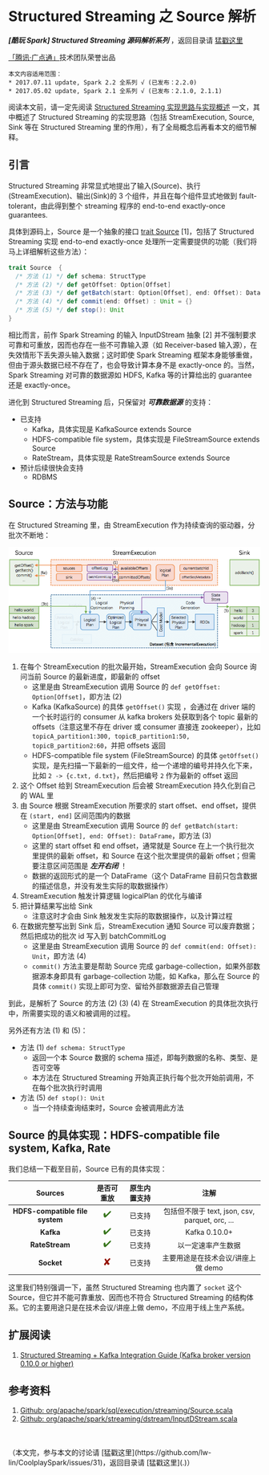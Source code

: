 # Structured Streaming 之 Source 解析 #

***[酷玩 Spark] Structured Streaming 源码解析系列*** ，返回目录请 [猛戳这里](.)

[「腾讯·广点通」](http://e.qq.com)技术团队荣誉出品

```
本文内容适用范围：
* 2017.07.11 update, Spark 2.2 全系列 √ (已发布：2.2.0)
* 2017.05.02 update, Spark 2.1 全系列 √ (已发布：2.1.0, 2.1.1)
```



阅读本文前，请一定先阅读 [Structured Streaming 实现思路与实现概述](1.1%20Structured%20Streaming%20实现思路与实现概述.md) 一文，其中概述了 Structured Streaming 的实现思路（包括 StreamExecution, Source, Sink 等在 Structured Streaming 里的作用），有了全局概念后再看本文的细节解释。

## 引言

Structured Streaming 非常显式地提出了输入(Source)、执行(StreamExecution)、输出(Sink)的 3 个组件，并且在每个组件显式地做到 fault-tolerant，由此得到整个 streaming 程序的 end-to-end exactly-once guarantees.

具体到源码上，Source 是一个抽象的接口 [trait Source](https://github.com/apache/spark/blob/master/sql/core/src/main/scala/org/apache/spark/sql/execution/streaming/Source.scala) [1]，包括了 Structured Streaming 实现 end-to-end exactly-once 处理所一定需要提供的功能（我们将马上详细解析这些方法）：

```scala
trait Source  {
  /* 方法 (1) */ def schema: StructType
  /* 方法 (2) */ def getOffset: Option[Offset]
  /* 方法 (3) */ def getBatch(start: Option[Offset], end: Offset): DataFrame
  /* 方法 (4) */ def commit(end: Offset) : Unit = {}
  /* 方法 (5) */ def stop(): Unit
}
```

相比而言，前作 Spark Streaming 的输入 InputDStream 抽象 [2] 并不强制要求可靠和可重放，因而也存在一些不可靠输入源（如 Receiver-based 输入源），在失效情形下丢失源头输入数据；这时即使 Spark Streaming 框架本身能够重做，但由于源头数据已经不存在了，也会导致计算本身不是 exactly-once 的。当然，Spark Streaming 对可靠的数据源如 HDFS, Kafka 等的计算给出的 guarantee 还是 exactly-once。

进化到 Structured Streaming 后，只保留对 ***可靠数据源*** 的支持：

- 已支持
  - Kafka，具体实现是 KafkaSource extends Source
  - HDFS-compatible file system，具体实现是 FileStreamSource extends Source
  - RateStream，具体实现是 RateStreamSource extends Source
- 预计后续很快会支持
  - RDBMS

## Source：方法与功能

在 Structured Streaming 里，由 StreamExecution 作为持续查询的驱动器，分批次不断地：

![Spark 1.0](1.imgs/110.png)

1. 在每个 StreamExecution 的批次最开始，StreamExecution 会向 Source 询问当前 Source 的最新进度，即最新的 offset
     - 这里是由 StreamExecution 调用 Source 的 `def getOffset: Option[Offset]`，即方法 (2)
     - Kafka (KafkaSource) 的具体 `getOffset()` 实现 ，会通过在 driver 端的一个长时运行的 consumer 从 kafka brokers 处获取到各个 topic 最新的 offsets（注意这里不存在 driver 或 consumer 直接连 zookeeper），比如 `topicA_partition1:300, topicB_partition1:50, topicB_partition2:60`，并把 offsets 返回
     - HDFS-compatible file system (FileStreamSource) 的具体 `getOffset()` 实现，是先扫描一下最新的一组文件，给一个递增的编号并持久化下来，比如 `2 -> {c.txt, d.txt}`，然后把编号 `2` 作为最新的 offset 返回
2. 这个 Offset 给到 StreamExecution 后会被 StreamExecution 持久化到自己的 WAL 里
3. 由 Source 根据 StreamExecution 所要求的 start offset、end offset，提供在 `(start, end]` 区间范围内的数据
     - 这里是由 StreamExecution 调用 Source 的 `def getBatch(start: Option[Offset], end: Offset): DataFrame`，即方法 (3)
     - 这里的 start offset 和 end offset，通常就是 Source 在上一个执行批次里提供的最新 offset，和 Source 在这个批次里提供的最新 offset；但需要注意区间范围是 ***左开右闭*** ！
     - 数据的返回形式的是一个 DataFrame（这个 DataFrame 目前只包含数据的描述信息，并没有发生实际的取数据操作）
4. StreamExecution 触发计算逻辑 logicalPlan 的优化与编译
5. 把计算结果写出给 Sink
     - 注意这时才会由 Sink 触发发生实际的取数据操作，以及计算过程
6. 在数据完整写出到 Sink 后，StreamExecution 通知 Source 可以废弃数据；然后把成功的批次 id 写入到 batchCommitLog
     - 这里是由 StreamExecution 调用 Source 的 `def commit(end: Offset): Unit`，即方法 (4)
     - `commit()` 方法主要是帮助 Source 完成 garbage-collection，如果外部数据源本身即具有 garbage-collection 功能，如 Kafka，那么在 Source 的具体 `commit()`  实现上即可为空、留给外部数据源去自己管理

到此，是解析了 Source 的方法 (2) (3) (4) 在 StreamExecution 的具体批次执行中，所需要实现的语义和被调用的过程。

另外还有方法 (1) 和 (5)：

- 方法 (1) `def schema: StructType`
  - 返回一个本 Source 数据的 schema 描述，即每列数据的名称、类型、是否可空等
  - 本方法在 Structured Streaming 开始真正执行每个批次开始前调用，不在每个批次执行时调用
- 方法 (5) `def stop(): Unit`
  - 当一个持续查询结束时，Source 会被调用此方法

## Source 的具体实现：HDFS-compatible file system, Kafka, Rate

我们总结一下截至目前，Source 已有的具体实现：

|             Sources             |              是否可重放               | 原生内置支持 |                    注解                    |
| :-----------------------------: | :------------------------------: | :----: | :--------------------------------------: |
| **HDFS-compatible file system** |  ![checked](1.imgs/checked.png)  |  已支持   | 包括但不限于 text, json, csv, parquet, orc, ... |
|            **Kafka**            |  ![checked](1.imgs/checked.png)  |  已支持   |              Kafka 0.10.0+               |
|         **RateStream**          |  ![checked](1.imgs/checked.png)  |  已支持   |                以一定速率产生数据                 |
|           **Socket**            | ![negative](1.imgs/negative.png) |  已支持   |           主要用途是在技术会议/讲座上做 demo           |

这里我们特别强调一下，虽然 Structured Streaming 也内置了 `socket` 这个 Source，但它并不能可靠重放、因而也不符合 Structured Streaming 的结构体系。它的主要用途只是在技术会议/讲座上做 demo，不应用于线上生产系统。

## 扩展阅读

1. [Structured Streaming + Kafka Integration Guide (Kafka broker version 0.10.0 or higher)](https://spark.apache.org/docs/latest/structured-streaming-kafka-integration.html)

## 参考资料

1. [Github: org/apache/spark/sql/execution/streaming/Source.scala](https://github.com/apache/spark/blob/master/sql/core/src/main/scala/org/apache/spark/sql/execution/streaming/Source.scala)
2. [Github: org/apache/spark/streaming/dstream/InputDStream.scala](https://github.com/apache/spark/blob/master/streaming/src/main/scala/org/apache/spark/streaming/dstream/InputDStream.scala)

<br/>
<br/>
（本文完，参与本文的讨论请 [猛戳这里](https://github.com/lw-lin/CoolplaySpark/issues/31)，返回目录请 [猛戳这里](.)）

